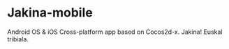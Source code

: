 Jakina-mobile
=============

Android OS &amp; iOS Cross-platform app based on Cocos2d-x. Jakina! Euskal tribiala.
